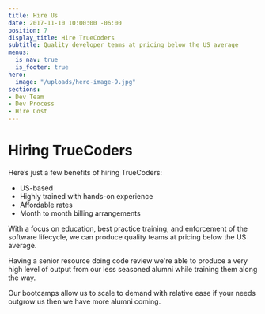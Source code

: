```yaml
---
title: Hire Us
date: 2017-11-10 10:00:00 -06:00
position: 7
display_title: Hire TrueCoders
subtitle: Quality developer teams at pricing below the US average
menus:
  is_nav: true
  is_footer: true
hero:
  image: "/uploads/hero-image-9.jpg"
sections:
- Dev Team
- Dev Process
- Hire Cost
---
```


# Hiring TrueCoders

Here’s just a few benefits of hiring TrueCoders:

* US-based
* Highly trained with hands-on experience
* Affordable rates
* Month to month billing arrangements

With a focus on education, best practice training, and enforcement of the software lifecycle,  we can produce quality teams at pricing below the US average.

Having a senior resource doing code review we're able to produce a very high level of output from our less seasoned alumni while training them along the way.

Our bootcamps allow us to scale to demand with relative ease if your needs outgrow us then we have more alumni coming.
